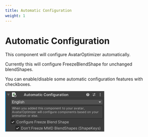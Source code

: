 ```yaml
---
title: Automatic Configuration
weight: 1
---
```


# Automatic Configuration

This component will configure AvatarOptimizer automatically.

Currently this will configure FreezeBlendShape for unchanged blendShapes.

You can enable/disable some automatic configuration features with checkboxes.

![component.png](component.png)
